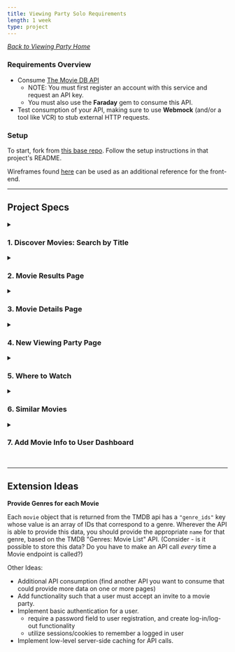 ```yaml
---
title: Viewing Party Solo Requirements
length: 1 week
type: project
---
```

<style>
summary:hover {
  background-color: #bbe5fa;
}
</style>


_[Back to Viewing Party Home](./index)_

### Requirements Overview

- Consume [The Movie DB API](https://developers.themoviedb.org/3/getting-started/introduction)
  - NOTE: You must first register an account with this service and request an API key. 
  - You must also use the **Faraday** gem to consume this API. 
- Test consumption of your API, making sure to use **Webmock** (and/or a tool like VCR) to stub external HTTP requests.

### Setup
To start, fork from [this base repo](https://github.com/turingschool-examples/viewing_party_solo_7). Follow the setup instructions in that project's README.

Wireframes found [here](./wireframes) can be used as an additional reference for the front-end.

---

## Project Specs

<details><summary><h3>1. Discover Movies: Search by Title</h3></summary>
```
As a user,
When I visit the '/users/:id/discover' path (where :id is the id of a valid user),
I should see
- a Button to Discover Top Rated Movies
- a text field to enter keyword(s) to search by movie title
- a Button to Search by Movie Title
```

**Notes:** 

When the user clicks on the Top Rated Movies OR the search button, they should be taken to the movies results page (more details of this on the `2. Movies Results Page` story). 

The movies will be retrieved by consuming [The MovieDB API](https://developers.themoviedb.org/3/getting-started/introduction).

<hr/>
</details>

<details><summary><h3>2. Movie Results Page</h3></summary>

```
When I visit the discover movies page ('/users/:id/discover'),
and click on either the Discover Top Rated Movies button or fill out the movie title search and click the Search button,
I should be taken to the movies results page (`users/:user_id/movies`) where I see: 

- Title (As a Link to the Movie Details page (see story #3))
- Vote Average of the movie

I should also see a button to return to the Discover Page.
```

**Notes:** 

* There should only be a maximum of 20 results. The above details should be listed for each movie.
<hr/>
</details>

<details><summary><h3>3. Movie Details Page </h3></summary>

```
As a user, 
When I visit a movie's detail page (`/users/:user_id/movies/:movie_id`) where :id is a valid user id,
I should see
- a button to Create a Viewing Party
- a button to return to the Discover Page

I should also see the following information about the movie:

- Movie Title
- Vote Average of the movie
- Runtime in hours & minutes
- Genre(s) associated to movie
- Summary description
- List the first 10 cast members (characters & actress/actors)
- Count of total reviews
- Each review's author and information

```

**Notes** 
* The above information should come from 3 different endpoints from [The Movie DB API](https://developers.themoviedb.org/3/getting-started/introduction).
* The "Create a Viewing Party" button should take the user to the "New Viewing Party" page (`/users/:user_id/movies/:movie_id/viewing_party/new`) - see story #4.

<hr/>
</details>

<details><summary><h3>4. New Viewing Party Page</h3></summary>

```
When I visit the new viewing party page ('/users/:user_id/movies/:movie_id/viewing_party/new', where :user_id is a valid user's id and :movie_id is a valid Movie id from the API),
I should see the name of the movie title rendered above a form with the following fields:

- Duration of Party with a default value of movie runtime in minutes; a viewing party should NOT be created if set to a value less than the duration of the movie
- When: field to select date
- Start Time: field to select time
- Checkboxes next to each existing user in the system
- Button to create a party
```
**Notes:**
* When the party is created, the user should be redirected back to the dashboard where the new event is shown.
* The user who created the event should be designated the **host**. There should only ever be 1 host of the party. *(Hint: check your `schema.rb`)*
* The event should also be listed on any other user's dashboards that were also invited to the party.

<hr/>
</details>

<details><summary><h3>5. Where to Watch</h3></summary>
```
As a user, 
When I visit a Viewing Party's show page (`/users/:user_id/movies/:movie_id/viewing_party/:id`), 
I should see 
- logos of video providers for where to buy the movie (e.g. Apple TV, Vudu, etc.)
- logos of video providers for where to rent the movie (e.g. Amazon Video, DIRECTV, etc.)
And I should see a data attribution for the JustWatch platform that reads: 
"Buy/Rent data provided by JustWatch",
as per TMDB's instructions.
```

**Notes**
* The logos used should be provided by the TMDB Watch Providers endpoint. 

<hr/>
</details>

<details><summary><h3>6. Similar Movies</h3></summary>
```
As a user, 
When I visit a Movie Details page (`/users/:user_id/movies/:movie_id`),
I see a link for "Get Similar Movies"
When I click that link
I am taken to the Similar Movies page (`/users/:user_id/movies/:movie_id/similar`)
Where I see a list of movies that are similar to the one provided by :movie_id, 
which includes the similar movies': 
- Title
- Overview
- Release Date
- Poster image
- Vote Average
```
</details>

<details><summary><h3>7. Add Movie Info to User Dashboard</h3></summary>

```
As a user,
When I visit a user dashboard ('/user/:user_id'),
I should see the viewing parties that the user has been invited to with the following details:

- Movie Image
- Movie Title, which links to the movie show page
- Date and Time of Event
- who is hosting the event
- list of users invited, with my name in bold

I should also see the viewing parties that the user has created (hosting) with the following details:

- Movie Image
- Movie Title, which links to the movie show page
- Date and Time of Event
- That I am the host of the party
- List of friends invited to the viewing party
```

**Notes:**
* Some of the information required in this user story is already on the page; you are allowed and expected to change any and all formatting/code required to complete the story. 


</details>

<br>
<hr/>

## Extension Ideas

**Provide Genres for each Movie**

Each `movie` object that is returned from the TMDB api has a `"genre_ids"` key whose value is an array of IDs that correspond to a genre. Wherever the API is able to provide this data, you should provide the appropriate `name` for that genre, based on the TMDB "Genres: Movie List" API. 
(Consider - is it possible to store this data? Do you have to make an API call *every* time a Movie endpoint is called?)


Other Ideas: 


- Additional API consumption (find another API you want to consume that could provide more data on one or more pages)
- Add functionality such that a user must accept an invite to a movie party.
- Implement basic authentication for a user.
    * require a password field to user registration, and create log-in/log-out functionality 
    * utilize sessions/cookies to remember a logged in user
- Implement low-level server-side caching for API calls.
